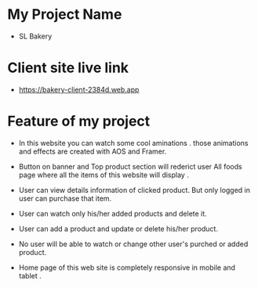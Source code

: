 # My Project Name

- SL Bakery

# Client site live link

- https://bakery-client-2384d.web.app


# Feature of my project

- In this website you can watch some cool aminations . those animations and effects are created with AOS and Framer.

- Button on banner and Top product section will rederict user All foods page where all the items of this website will display .

- User can view details information of clicked product. But only logged in user can purchase that item.

- User can watch only his/her added products and delete it.

- User can add a product and update or delete his/her product.

- No user will be able to watch or change other user's purched or added product.

- Home page of this web site is completely responsive in mobile and tablet .
